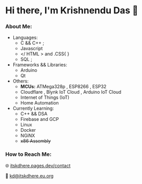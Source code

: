 # Hi there, I'm Krishnendu Das 👋
### About Me:


 <!--- Fun Fact: I'm Introvert 🙂-->
 
 - Languages:
    * C  && C++  ;
     * Javascript
    * </ HTML >  and  .CSS{ }
    * SQL ;
- Frameworks && Libraries:
   * Arduino 
   * Qt 
- Others:
   *  **MCUs:** ATMega328p , ESP8266 , ESP32 
   *  Cloudflare , Blynk IoT Cloud , Arduino IoT Cloud 
   * Internet of Things (IoT)
   * Home Automation
- Currently Learning:
  * C++ && DSA 
  * Firebase and GCP
  * Linux
  * Docker
  * NGiNX
  * ~~x86 Assembly~~ 

### How to Reach Me:
🌐 [itskdhere.pages.dev/contact](https://itskdhere.pages.dev/contact)

📧 <kd@itskdhere.eu.org>

   <!-- 🌱 I’m currently learning: SQL && C++ ; -->
   <!-- 💬 Ask me about: C || C++ || Arduino || IoT || Blynk Cloud ; -->
   <!-- 📫 How to reach me: -->
   <!-- 🔭 I’m currently working on ... -->
   <!-- 🤔 I’m looking for help with ... -->  
   <!-- 👯 I’m looking to collaborate on ... -->  
   <!-- 😄 Pronouns: ... -->  
   <!-- ⚡ Fun fact: ... -->

